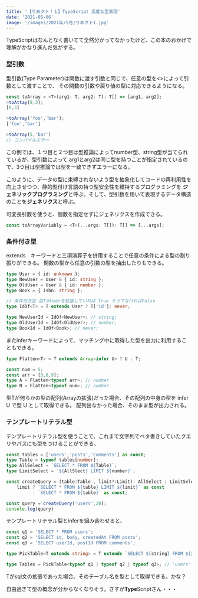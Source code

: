 ```yaml
---
title: '【りあクト！１】TypeScript 高度な型表現'
date: '2021-05-06'
image: '/images/2021年/5月/りあクト1.jpg'
---
```


TypeScriptはなんとなく書いてて全然分かってなかったけど、この本のおかげで理解がかなり進んだ気がする。

### 型引数

型引数(Type Parameter)は関数に渡す引数と同じで、任意の型を<>によって引数として渡すことで、
その関数の引数や戻り値の型に対応できるようになる。

```typescript
const toArray = <T>(arg1: T, arg2: T): T[] => [arg1, arg2];
>toAttay(8,3);
[8,3]

>toArray('foo','bar');
['foo','bar']

>toArray(5,'bar')
// コンパイルエラー
```

この例では、１つ目と２つ目は型推論によってnumber型、string型が当てられているが、型引数によって
arg1とarg2は同じ型を持つことが指定されているので、3つ目は型推論では型を一致できずエラーになる。

このように、データの型に束縛されないよう型を抽象化してコードの再利用性を向上させつつ、静的型付け言語の持つ型安全性を維持するプログラミングを
<strong>ジェネリックプログラミング</strong>と呼ぶ。そして、型引数を用いて表現するデータ構造のことを<strong>ジェネリクス</strong>と呼ぶ。

可変長引数を使うと、個数を指定せずにジェネリクスを作成できる。
```typescript
const toArrayVariably = <T>(...args: T[]): T[] => [...args];
```


### 条件付き型

extends　キーワードと三項演算子を併用することで任意の条件による型の割り振りができる。
関数の型から任意の引数の型を抽出したりもできる。

```typescript
type User = { id: unknown };
type NewUser = User & { id: string };
type OldUser = User & { id: number };
type Book = { isbn: string };

// 条件付き型 型TがUserを拡張していれば True そうでなければFalse
type IdOf<T> = T extends User ? T['id']: never;

type NewUserId = IdOf<NewUser>; // string;
type OldUserId = IdOf<OldUser>; // number;
type BookId = IdOf<Book>; // never;
```

またinferキーワードによって、マッチング中に取得した型を出力に利用することもできる。

```typescript
type Flatten<T> = T extends Array<infer U> ? U : T;

const num = 5;
const arr = [3,6,9];
type A = Flatten<typeof arr>; // number
type N = Flatten<typeof num>; // number
```

型Tが何らかの型の配列(Arrayの拡張)だった場合、その配列の中身の型を infer U で型 U として取得できる。
配列出なかった場合、そのまま型が出力される。


### テンプレートリテラル型

テンプレートリテラル型を使うことで、これまで文字列でベタ書きしていたクエリやパスにも型をつけることができる。

```typescript
const tables = ['users','posts','comments'] as const;
type Table = typeof tables[number];
type AllSelect = `SELECT * FROM ${Table}`;
type LimitSelect = `${AllSlect} LIMIT ${number}`;

const createQuery = (table:Table , limit?:Limit): AllSelect | LimitSelect =>
    limit ? `SELECT * FROM ${table} LIMIT ${limit}` as const
          : `SELECT * FROM ${table}` as const;

const query = createQuery('users',20);
console.log(query)
```

テンプレートリテラル型とinferを組み合わせると、

```typescript
const q1 = 'SELECT * FROM users';
const q2 = 'SELECT id, body, createdAt FROM posts';
const q3 = 'SELECT userId, postId FROM comments';

type PickTable<T extends string> = T extends `SELECT ${string} FROM ${infer U}` U : never;

type Tables = PickTable<typeof q1 | typeof q2 | typeof q3>; // 'users'|'posts'|'comments';
```

Tがsql文の拡張であった場合、そのテーブル名を型として取得できる。かな？

自由過ぎて型の概念が分からなくなりそう。さすが<strong>Type</strong>Scriptさん・・・